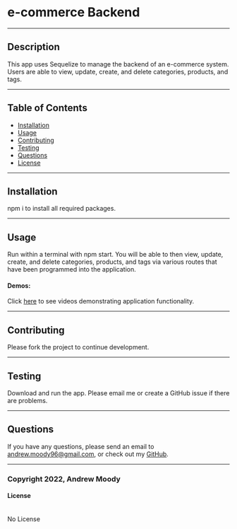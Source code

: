 # e-commerce Backend <br> 
---

## Description

This app uses Sequelize to manage the backend of an e-commerce system. Users are able to view, update, create, and delete categories, products, and tags. 

---
## Table of Contents

- [Installation](#installation)
- [Usage](#usage)
- [Contributing](#contributing)
- [Testing](#testing)
- [Questions](#questions)
- [License](#license)

---
## Installation

npm i to install all required packages.

---
## Usage

Run within a terminal with npm start. You will be able to then view, update, create, and delete categories, products, and tags via various routes that have been programmed into the application.

#### Demos:

Click [here](https://drive.google.com/drive/folders/1SkzSjGULbLX4JUTbPNE9QSP05dRvODQg?usp=sharing) to see videos demonstrating application functionality.

---
## Contributing

Please fork the project to continue development. 

---
## Testing

Download and run the app. Please email me or create a GitHub issue if there are problems.

---
## Questions

If you have any questions, please send an email to <andrew.moody96@gmail.com>, or check out my [GitHub](https://github.com/andrewmoody96).

---
### Copyright 2022, Andrew Moody<br>
  #### License
  
  <br>
  No License
